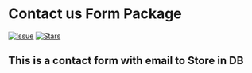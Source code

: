 # Contact us Form Package



[![Issue](https://img.shields.io/github/issues/premmohantyagi/contact-package.svg?style=flat-square)](https://github.com/premmohantyagi/contact-package/issues)
[![Stars](https://img.shields.io/github/stars/premmohantyagi/contact-package.svg?style=flat-square)](https://github.com/premmohantyagi/contact-package/stargazers)


## This is a contact form with email to Store in DB